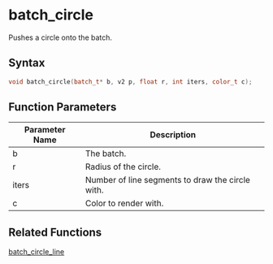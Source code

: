 # batch_circle

Pushes a circle onto the batch.

## Syntax

```cpp
void batch_circle(batch_t* b, v2 p, float r, int iters, color_t c);
```

## Function Parameters

Parameter Name | Description
--- | ---
b | The batch.
r | Radius of the circle.
iters | Number of line segments to draw the circle with.
c | Color to render with.

## Related Functions
 
[batch_circle_line](https://github.com/RandyGaul/cute_framework/tree/master/doc/graphics/batch/batch_circle_line.md)  
